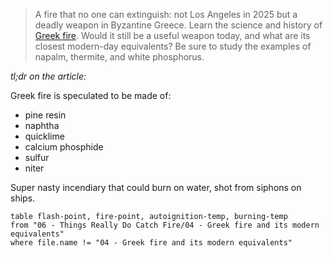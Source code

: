 > A fire that no one can extinguish: not Los Angeles in 2025 but a deadly weapon in Byzantine Greece. Learn the science and history of [Greek fire](https://history.howstuffworks.com/world-history/greek-fire.htm). Would it still be a useful weapon today, and what are its closest modern-day equivalents? Be sure to study the examples of napalm, thermite, and white phosphorus.

*tl;dr on the article:*

Greek fire is speculated to be made of:

- pine resin
- naphtha
- quicklime
- calcium phosphide
- sulfur
- niter

Super nasty incendiary that could burn on water, shot from siphons on ships.

```dataview
table flash-point, fire-point, autoignition-temp, burning-temp
from "06 - Things Really Do Catch Fire/04 - Greek fire and its modern equivalents"
where file.name != "04 - Greek fire and its modern equivalents"
```

